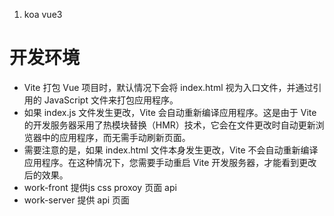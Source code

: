 1. koa vue3
#  开发环境
* Vite 打包 Vue 项目时，默认情况下会将 index.html 视为入口文件，并通过引用的 JavaScript 文件来打包应用程序。
* 如果 index.js 文件发生更改，Vite 会自动重新编译应用程序。这是由于 Vite 的开发服务器采用了热模块替换（HMR）技术，它会在文件更改时自动更新浏览器中的应用程序，而无需手动刷新页面。
* 需要注意的是，如果 index.html 文件本身发生更改，Vite 不会自动重新编译应用程序。在这种情况下，您需要手动重启 Vite 开发服务器，才能看到更改后的效果。
* work-front 提供js css  proxoy   页面 api
* work-server 提供 api  页面